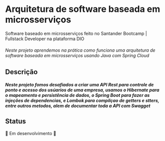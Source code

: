 # Arquitetura de software baseada em microsserviços
Software baseado em microsserviços feito no Santander Bootcamp | Fullstack Developer na plataforma DIO
######					Neste projeto aprendemos na prática como funciona uma arquitetura de software baseada em microsserviços usando Java com Spring Cloud



## Descrição 

##### 	Neste projeto fomos desafiados a criar uma API Rest para controle de ponto e acesso dos usúarios de uma empresa, usamos o Hibernate para o mapeamento e persistência de dados, o Spring Boot para fazer as injeções de dependencias,  e Lombok para compilçao de getters e stters, entre outros metodos, alem de documentar toda a API com Swagget


## Status

🚧 Em desenvolvimento 🚧  
